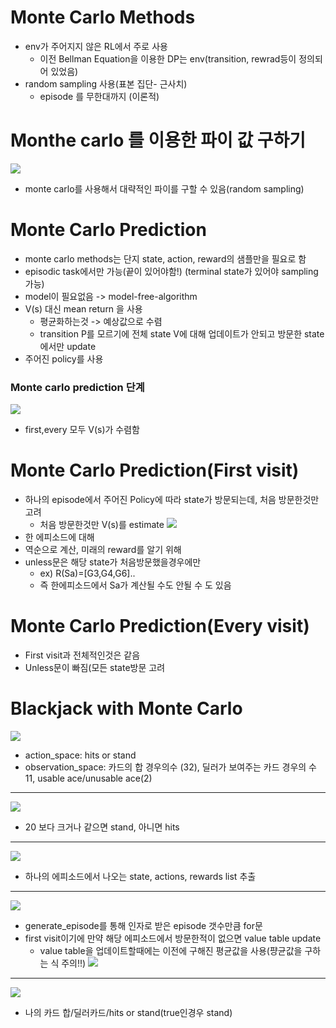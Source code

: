 # Monte Carlo Methods
- env가 주어지지 않은 RL에서 주로 사용
     - 이전 Bellman Equation을 이용한 DP는 env(transition, rewrad등이 정의되어 있었음)
- random sampling 사용(표본 집단- 근사치)
    - episode 를 무한대까지 (이론적)

# Monthe carlo 를 이용한 파이 값 구하기
![](./img/20.png) 
- monte carlo를 사용해서 대략적인 파이를 구할 수 있음(random sampling)

# Monte Carlo Prediction
- monte carlo methods는 단지 state, action, reward의 샘플만을 필요로 함
- episodic task에서만 가능(끝이 있어야함!) (terminal state가 있어야 sampling 가능)
- model이 필요없음 -> model-free-algorithm
- V(s) 대신 mean return 을 사용
    - 평균화하는것 -> 예상값으로 수렴
    - transition P를 모르기에 전체 state V에 대해 업데이트가 안되고 방문한 state에서만 update
- 주어진 policy를 사용

### Monte carlo prediction 단계
![](./img/21.png) 
- first,every 모두 V(s)가 수렴함

# Monte Carlo Prediction(First visit)
- 하나의 episode에서 주어진 Policy에 따라 state가 방문되는데, 처음 방문한것만 고려
    - 처음 방문한것만 V(s)를 estimate
![](./img/22.png) 
- 한 에피소드에 대해
- 역순으로 계산, 미래의 reward를 알기 위해
- unless문은 해당 state가 처음방문했을경우에만 
     - ex) R(Sa)=[G3,G4,G6]..
     - 즉 한에피소드에서 Sa가 계산될 수도 안될 수 도 있음

# Monte Carlo Prediction(Every visit)
- First visit과 전체적인것은 같음
- Unless문이 빠짐(모든 state방문 고려

# Blackjack with Monte Carlo
![](./img/23.png) 
- action_space: hits or stand
- observation_space: 카드의 합 경우의수 (32), 딜러가 보여주는 카드 경우의 수 11, usable ace/unusable ace(2)
<hr>

![](./img/24.png) 
- 20 보다 크거나 같으면 stand, 아니면 hits
<hr>

![](./img/25.png) 
- 하나의 에피소드에서 나오는 state, actions, rewards list 추출
<hr>

![](./img/26.png)
- generate_episode를 통해 인자로 받은 episode 갯수만큼 for문
- first visit이기에 만약 해당 에피소드에서 방문한적이 없으면 value table update
    - value table을 업데이트할때에는 이전에 구해진 평균값을 사용(퍙균값을 구하는 식 주의!!)
    ![](./img/27.png)

<hr>

![](./img/28.png)
- 나의 카드 합/딜러카드/hits or stand(true인경우 stand)

